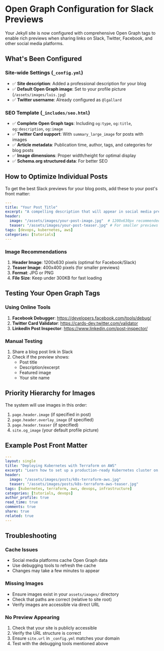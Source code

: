 # Open Graph Configuration for Slack Previews

Your Jekyll site is now configured with comprehensive Open Graph tags to enable rich previews when sharing links on Slack, Twitter, Facebook, and other social media platforms.

## What's Been Configured

### Site-wide Settings (`_config.yml`)
- ✅ **Site description**: Added a professional description for your blog
- ✅ **Default Open Graph image**: Set to your profile picture (`/assets/images/luis.jpg`)
- ✅ **Twitter username**: Already configured as `@lgallard`

### SEO Template (`_includes/seo.html`)
- ✅ **Complete Open Graph tags**: Including `og:type`, `og:title`, `og:description`, `og:image`
- ✅ **Twitter Card support**: With `summary_large_image` for posts with images
- ✅ **Article metadata**: Publication time, author, tags, and categories for blog posts
- ✅ **Image dimensions**: Proper width/height for optimal display
- ✅ **Schema.org structured data**: For better SEO

## How to Optimize Individual Posts

To get the best Slack previews for your blog posts, add these to your post's front matter:

```yaml
---
title: "Your Post Title"
excerpt: "A compelling description that will appear in social media previews"
header:
  image: "/assets/images/your-post-image.jpg"  # 1200x630px recommended
  teaser: "/assets/images/your-post-teaser.jpg" # For smaller previews
tags: [devops, kubernetes, aws]
categories: [tutorials]
---
```

### Image Recommendations

1. **Header Image**: 1200x630 pixels (optimal for Facebook/Slack)
2. **Teaser Image**: 400x400 pixels (for smaller previews)
3. **Format**: JPG or PNG
4. **File Size**: Keep under 300KB for fast loading

## Testing Your Open Graph Tags

### Using Online Tools
1. **Facebook Debugger**: https://developers.facebook.com/tools/debug/
2. **Twitter Card Validator**: https://cards-dev.twitter.com/validator
3. **LinkedIn Post Inspector**: https://www.linkedin.com/post-inspector/

### Manual Testing
1. Share a blog post link in Slack
2. Check if the preview shows:
   - Post title
   - Description/excerpt
   - Featured image
   - Your site name

## Priority Hierarchy for Images

The system will use images in this order:
1. `page.header.image` (if specified in post)
2. `page.header.overlay_image` (if specified)
3. `page.header.teaser` (if specified)
4. `site.og_image` (your default profile picture)

## Example Post Front Matter

```yaml
---
layout: single
title: "Deploying Kubernetes with Terraform on AWS"
excerpt: "Learn how to set up a production-ready Kubernetes cluster on AWS using Infrastructure as Code principles with Terraform and Terragrunt."
header:
  image: "/assets/images/posts/k8s-terraform-aws.jpg"
  teaser: "/assets/images/posts/k8s-terraform-aws-teaser.jpg"
tags: [kubernetes, terraform, aws, devops, infrastructure]
categories: [tutorials, devops]
author_profile: true
read_time: true
comments: true
share: true
related: true
---
```

## Troubleshooting

### Cache Issues
- Social media platforms cache Open Graph data
- Use debugging tools to refresh the cache
- Changes may take a few minutes to appear

### Missing Images
- Ensure images exist in your `assets/images/` directory
- Check that paths are correct (relative to site root)
- Verify images are accessible via direct URL

### No Preview Appearing
1. Check that your site is publicly accessible
2. Verify the URL structure is correct
3. Ensure `site.url` in `_config.yml` matches your domain
4. Test with the debugging tools mentioned above 